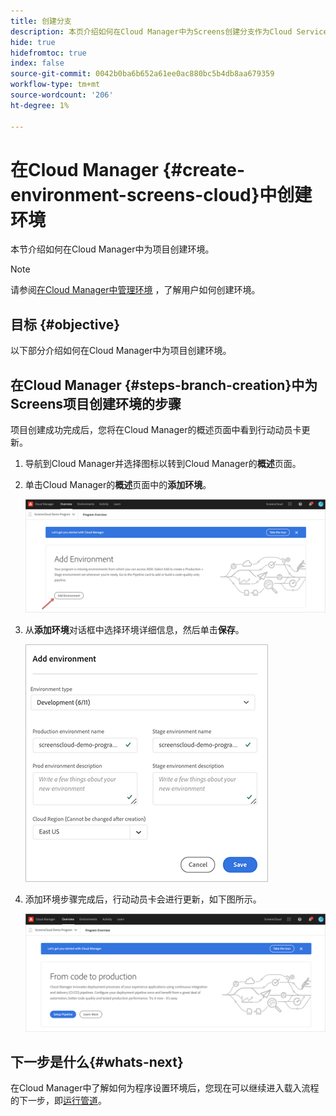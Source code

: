 ```yaml
---
title: 创建分支
description: 本页介绍如何在Cloud Manager中为Screens创建分支作为Cloud Service。
hide: true
hidefromtoc: true
index: false
source-git-commit: 0042b0ba6b652a61ee0ac880bc5b4db8aa679359
workflow-type: tm+mt
source-wordcount: '206'
ht-degree: 1%

---
```



# 在Cloud Manager {#create-environment-screens-cloud}中创建环境

本节介绍如何在Cloud Manager中为项目创建环境。

>[!NOTE]
>请参阅[在Cloud Manager中管理环境](https://experienceleague.adobe.com/docs/experience-manager-cloud-service/implementing/using-cloud-manager/manage-environments.html?lang=en) ，了解用户如何创建环境。

## 目标 {#objective}

以下部分介绍如何在Cloud Manager中为项目创建环境。

## 在Cloud Manager {#steps-branch-creation}中为Screens项目创建环境的步骤

项目创建成功完成后，您将在Cloud Manager的概述页面中看到行动动员卡更新。

1. 导航到Cloud Manager并选择图标以转到Cloud Manager的&#x200B;**概述**&#x200B;页面。

1. 单击Cloud Manager的&#x200B;**概述**&#x200B;页面中的&#x200B;**添加环境**。

   ![图像](/help/screens-cloud/assets/onboarding/add-environ1.png)

1. 从&#x200B;**添加环境**&#x200B;对话框中选择环境详细信息，然后单击&#x200B;**保存**。

   ![图像](/help/screens-cloud/assets/onboarding/add-environ2.png)

1. 添加环境步骤完成后，行动动员卡会进行更新，如下图所示。

   ![图像](/help/screens-cloud/assets/onboarding/add-environ3a.png)

## 下一步是什么{#whats-next}

在Cloud Manager中了解如何为程序设置环境后，您现在可以继续进入载入流程的下一步，即[运行管道](/help/screens-cloud/onboarding-screens-cloud/running-a-pipeline.md)。

